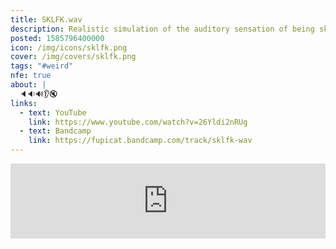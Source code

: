 ```yaml
---
title: SKLFK.wav
description: Realistic simulation of the auditory sensation of being sklfkd.
posted: 1585796400000
icon: /img/icons/sklfk.png
cover: /img/covers/sklfk.png
tags: "#weird"
nfe: true
about: |
  🔈🔉🔊👂🔇
links:
  - text: YouTube
    link: https://www.youtube.com/watch?v=26Yldi2nRUg
  - text: Bandcamp
    link: https://fupicat.bandcamp.com/track/sklfk-wav
---
```


<iframe style="border: 0; width: 100%; max-width: 700px; margin: auto; height: 120px;" src="https://bandcamp.com/EmbeddedPlayer/track=1232678949/size=large/bgcol=333333/linkcol=ffffff/tracklist=false/artwork=small/transparent=true/" seamless><a href="https://fupicat.bandcamp.com/track/sklfk-wav">SKLFK.wav by fupicat</a></iframe>
